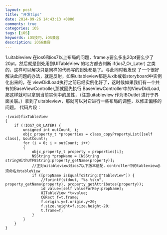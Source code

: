 ```yaml
---
layout: post
title: "开发tips"
date: 2014-09-26 14:43:13 +0800
comments: true
categories: iOS
tags: [iOS]
keywords: iOS技巧，iOS兼容
description: iOS6兼容
---
```

1.uitableview 在ios6和ios7以上布局的问题，frame.y要么多出20pt要么少了20pt，然后就是到处用到UITableView
的地方都去判断 if(ios7_Or_Later) 之类的，这样可以解决只是同样的代码写的到处都是了。与此同时我发现
了一个很好解决此问题的办法，就是反射，如果uitableview都是从xib或者storyboard中实例化出来的，在
viewDidLoad执行之前已经实例化好了，这时候如果我们有一个共有的BaseViewController,那就回先执行
BaseViewController中的ViewDidLoad,那这样就可以拿到当前实例中的属性，（注意uitableview 作为IBOutlet
进行于界面关联。）拿到了uitableview，那就可以对它进行一些布局的调整，以修正偏移的问题。
代码片段：


``` obj-c
-(void)fixTableView
{
    if (!IOS7_OR_LATER) {
        unsigned int outCount, i;
        objc_property_t *properties = class_copyPropertyList([self class], &outCount);
        for (i = 0; i < outCount; i++)
        {
            objc_property_t property = properties[i];
            NSString *propName = [NSString stringWithUTF8String:property_getName(property)];
            //正对uitableview对ios7以下版本适配，controller中的tableview必须命名为tableView
            if ([propName isEqualToString:@"tableView"]) {
                //fprintf(stdout, "%s %s\n", property_getName(property), property_getAttributes(property));
                id value=[self valueForKey:propName];
                UITableView *t=value;
                CGRect f=t.frame;
                f.origin.y=f.origin.y+20;
                f.size.height=f.size.height-20;
                t.frame=f;
            }
        }
    }
}
```
